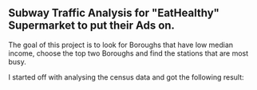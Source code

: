 ## Subway Traffic Analysis for "EatHealthy" Supermarket to put their Ads on.

The goal of this project is to look for Boroughs that have low median income, choose the top two Boroughs and find the stations that are most busy.

I started off with analysing the census data and got the following result:


